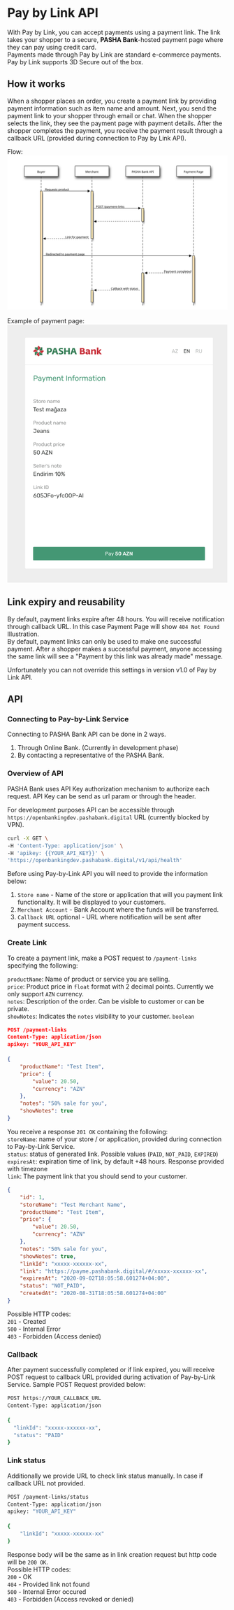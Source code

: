 # Pay by Link API

With Pay by Link, you can accept payments using a payment link. The link takes your shopper to a secure, **PASHA Bank**-hosted payment page where they can pay using credit card.  
Payments made through Pay by Link are standard e-commerce payments. Pay by Link supports 3D Secure out of the box.

## How it works
When a shopper places an order, you create a payment link by providing payment information such as item name and amount. Next, you send the payment link to your shopper through email or chat. When the shopper selects the link, they see the payment page with payment details. After the shopper completes the payment, you receive the payment result through a callback URL (provided during connection to Pay by Link API).

Flow:   
![Flow](paybylink-flow.svg "Flow")

Example of payment page:   
![Payment Page](paymentpage.png "Payment Page")

## Link expiry and reusability
By default, payment links expire after 48 hours. You will receive notification through callback URL. In this case Payment Page will show `404 Not Found` Illustration.  
By default, payment links can only be used to make one successful payment. After a shopper makes a successful payment, anyone accessing the same link will see a "Payment by this link was already made" message.   

Unfortunately you can not override this settings in version v1.0 of Pay by Link API.   


## API

### Connecting to Pay-by-Link Service
Connecting to PASHA Bank API can be done in 2 ways.
1. Through Online Bank. (Currently in development phase)
2. By contacting a representative of the PASHA Bank.  

### Overview of API
PASHA Bank uses API Key authorization mechanism to authorize each request.
API Key can be send as url param or through the header.

For development purposes API can be accessible through `https://openbankingdev.pashabank.digital` URL (currently blocked by VPN).

```bash
curl -X GET \
-H 'Content-Type: application/json' \
-H 'apikey: {{YOUR_API_KEY}}' \
'https://openbankingdev.pashabank.digital/v1/api/health'
```

Before using Pay-by-Link API you will need to provide the information below:
1. `Store name` - Name of the store or application that will you payment link functionality. It will be displayed to your customers.
2. `Merchant Account` - Bank Account where the funds will be transferred.  
3. `Callback URL` <Badge type="tip">optional</Badge> - URL where notification will be sent after payment success.

### Create Link

To create a payment link, make a POST request to `/payment-links` specifying the following:   

`productName`: Name of product or service you are selling.   
`price`: Product price in `float` format with 2 decimal points. Currently we only support `AZN` currency.   
`notes`: Description of the order. Can be visible to customer or can be private.   
`showNotes`: Indicates the `notes` visibility to your customer. `boolean`   

```json
POST /payment-links
Content-Type: application/json
apikey: "YOUR_API_KEY"

{
    "productName": "Test Item",
    "price": {
        "value": 20.50,
        "currency": "AZN"
    },
    "notes": "50% sale for you",
    "showNotes": true
}
```

You receive a response `201 OK` containing the following:    
`storeName`: name of your store / or application, provided during connection to Pay-by-Link Service.   
`status`: status of generated link. Possible values (`PAID`, `NOT_PAID`, `EXPIRED`)    
`expiresAt`: expiration time of link, by default +48 hours. Response provided with timezone    
`link`: The payment link that you should send to your customer.    

```json
{
    "id": 1,
    "storeName": "Test Merchant Name",
    "productName": "Test Item",
    "price": {
        "value": 20.50,
        "currency": "AZN"
    },
    "notes": "50% sale for you",
    "showNotes": true,
    "linkId": "xxxxx-xxxxxx-xx",
    "link": "https://payme.pashabank.digital/#/xxxxx-xxxxxx-xx",
    "expiresAt": "2020-09-02T18:05:58.601274+04:00",
    "status": "NOT_PAID",
    "createdAt": "2020-08-31T18:05:58.601274+04:00"
}
```

Possible HTTP codes:   
`201` - Created   
`500` - Internal Error   
`403` - Forbidden (Access denied)   

### Callback

After payment successfully completed or if link expired, you will receive POST request to callback URL provided during activation of Pay-by-Link Service. 
Sample POST Request provided below:

```bash
POST https://YOUR_CALLBACK_URL
Content-Type: application/json

{
  "linkId": "xxxxx-xxxxxx-xx",
  "status": "PAID"
}
```


### Link status

Additionally we provide URL to check link status manually. In case if callback URL not provided.

```bash
POST /payment-links/status
Content-Type: application/json
apikey: "YOUR_API_KEY"

{
    "linkId": "xxxxx-xxxxxx-xx"
}
```

Response body will be the same as in link creation request but http code will be `200 OK`.     
Possible HTTP codes:    
`200` - OK    
`404` - Provided link not found   
`500` - Internal Error occured   
`403` - Forbidden (Access revoked or denied)   

